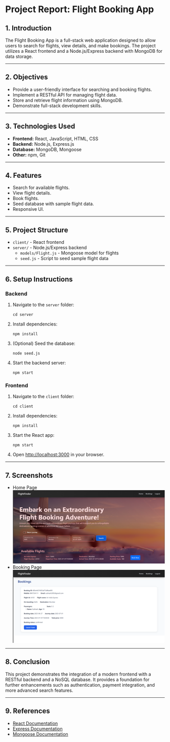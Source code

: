 # Project Report: Flight Booking App

## 1. Introduction

The Flight Booking App is a full-stack web application designed to allow users to search for flights, view details, and make bookings. The project utilizes a React frontend and a Node.js/Express backend with MongoDB for data storage.

---

## 2. Objectives

- Provide a user-friendly interface for searching and booking flights.
- Implement a RESTful API for managing flight data.
- Store and retrieve flight information using MongoDB.
- Demonstrate full-stack development skills.

---

## 3. Technologies Used

- **Frontend:** React, JavaScript, HTML, CSS
- **Backend:** Node.js, Express.js
- **Database:** MongoDB, Mongoose
- **Other:** npm, Git

---

## 4. Features

- Search for available flights.
- View flight details.
- Book flights.
- Seed database with sample flight data.
- Responsive UI.

---

## 5. Project Structure

- `client/` - React frontend
- `server/` - Node.js/Express backend
    - `models/Flight.js` - Mongoose model for flights
    - `seed.js` - Script to seed sample flight data

---

## 6. Setup Instructions

### Backend

1. Navigate to the `server` folder:
    ```
    cd server
    ```
2. Install dependencies:
    ```
    npm install
    ```
3. (Optional) Seed the database:
    ```
    node seed.js
    ```
4. Start the backend server:
    ```
    npm start
    ```

### Frontend

1. Navigate to the `client` folder:
    ```
    cd client
    ```
2. Install dependencies:
    ```
    npm install
    ```
3. Start the React app:
    ```
    npm start
    ```
4. Open [http://localhost:3000](http://localhost:3000) in your browser.

---

## 7. Screenshots

- Home Page  
  ![Home Page](./client/public/media/Home.png)
- Booking Page  
  ![Booking Page](./client/public/media/Bookings.png)

---

## 8. Conclusion

This project demonstrates the integration of a modern frontend with a RESTful backend and a NoSQL database. It provides a foundation for further enhancements such as authentication, payment integration, and more advanced search features.

---

## 9. References

- [React Documentation](https://reactjs.org/)
- [Express Documentation](https://expressjs.com/)
- [Mongoose Documentation](https://mongoosejs.com/)
